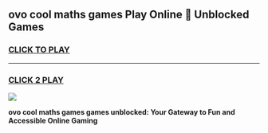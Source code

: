 
## ovo cool maths games Play Online 👋 Unblocked Games
<h3>
<a href="https://news.freeplayer.one?title=ovo_cool_maths_games&ref=17CMG">CLICK TO PLAY</a></h3>
<hr>

<h3>
<a href="https://news.freeplayer.one?title=ovo_cool_maths_games&ref=17CMG">CLICK 2 PLAY</a>
  
</h3>

<a href="https://news.freeplayer.one?title=ovo_cool_maths_games&ref=17CMG/"><img src="https://clearcache.store/games.png"></a>


**ovo cool maths games games unblocked: Your Gateway to Fun and Accessible Online Gaming**
